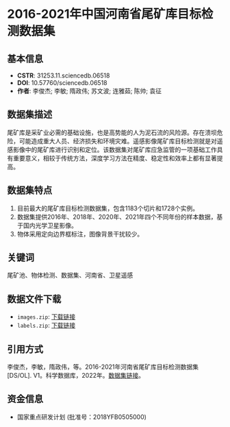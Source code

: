 # 2016-2021年中国河南省尾矿库目标检测数据集

## 基本信息
- **CSTR**: 31253.11.sciencedb.06518
- **DOI**: 10.57760/sciencedb.06518
- **作者**: 李俊杰; 李敏; 隋政伟; 苏文波; 连雅茹; 陈帅; 袁征

## 数据集描述
尾矿库是采矿业必需的基础设施，也是高势能的人为泥石流的风险源。存在溃坝危险，可能造成重大人员、经济损失和环境灾难。遥感影像尾矿库目标检测就是对遥感影像中的尾矿库进行识别和定位。该数据集对尾矿库应急监管的一项基础工作具有重要意义，相较于传统方法，深度学习方法在精度、稳定性和效率上都有显著提高。

## 数据集特点
1. 目前最大的尾矿库目标检测数据集，包含1183个切片和1728个实例。
2. 数据集提供2016年、2018年、2020年、2021年四个不同年份的样本数据，基于国内光学卫星影像。
3. 物体采用定向边界框标注，图像背景干扰较少。

## 关键词
尾矿池、物体检测、数据集、河南省、卫星遥感

## 数据文件下载
- `images.zip`: [下载链接](https://download.scidb.cn/download?fileId=63775130bae2f1393c11342f&dataSetType=journal&fileName=images.zip)
- `labels.zip`: [下载链接](https://download.scidb.cn/download?fileId=63775130bae2f1393c11342d&dataSetType=journal&fileName=labels.zip)

## 引用方式
李俊杰，李敏，隋政伟，等。2016-2021年河南省尾矿库目标检测数据集[DS/OL]. V1。科学数据库，2022年。[数据集链接](https://cstr.cn/31253.11.sciencedb.06518)。

## 资金信息
- 国家重点研发计划 (批准号：2018YFB0505​​000)
